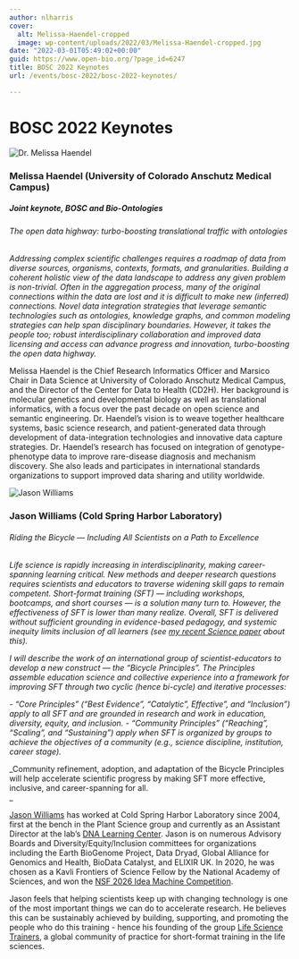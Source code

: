 ```yaml
---
author: nlharris
cover:
  alt: Melissa-Haendel-cropped
  image: wp-content/uploads/2022/03/Melissa-Haendel-cropped.jpg
date: "2022-03-01T05:49:02+00:00"
guid: https://www.open-bio.org/?page_id=6247
title: BOSC 2022 Keynotes
url: /events/bosc-2022/bosc-2022-keynotes/

---
```

# BOSC 2022 Keynotes

![Dr. Melissa Haendel](wp-content/uploads/2022/03/Melissa-Haendel-cropped.jpg)

### Melissa Haendel (University of Colorado Anschutz Medical Campus)

##### Joint keynote, BOSC and Bio-Ontologies

###### _The open data highway: turbo-boosting translational traffic with ontologies_

_Addressing complex scientific challenges requires a roadmap of data from diverse sources, organisms, contexts, formats, and granularities. Building a coherent holistic view of the data landscape to address any given problem is non-trivial. Often in the aggregation process, many of the original connections within the data are lost and it is difficult to make new (inferred) connections. Novel data integration strategies that leverage semantic technologies such as ontologies, knowledge graphs, and common modeling strategies can help span disciplinary boundaries. However, it takes the people too; robust interdisciplinary collaboration and improved data licensing and access can advance progress and innovation, turbo-boosting the open data highway._

Melissa Haendel is the Chief Research Informatics Officer and Marsico Chair in Data Science at University of Colorado Anschutz Medical Campus, and the Director of the Center for Data to Health (CD2H). Her background is molecular genetics and developmental biology as well as translational informatics, with a focus over the past decade on open science and semantic engineering. Dr. Haendel’s vision is to weave together healthcare systems, basic science research, and patient-generated data through development of data-integration technologies and innovative data capture strategies. Dr. Haendel’s research has focused on integration of genotype-phenotype data to improve rare-disease diagnosis and mechanism discovery. She also leads and participates in international standards organizations to support improved data sharing and utility worldwide.

![Jason Williams](wp-content/uploads/2022/05/Jason-Williams-1.jpeg)

### Jason Williams (Cold Spring Harbor Laboratory)

###### _Riding the Bicycle — Including All Scientists on a Path to Excellence_

_Life science is rapidly increasing in interdisciplinarity, making career-spanning learning critical. New methods and deeper research questions requires scientists and educators to traverse widening skill gaps to remain competent. Short-format training (SFT) — including workshops, bootcamps, and short courses — is a solution many turn to. However, the effectiveness of SFT is lower than many realize. Overall, SFT is delivered without sufficient grounding in evidence-based pedagogy, and systemic inequity limits inclusion of all learners (see_ _[my recent Science paper](https://www.science.org/doi/10.1126/science.abn9515) about this)._

_I will describe the work of an international group of scientist-educators to develop a new construct — the “Bicycle Principles”. The Principles assemble education science and collective experience into a framework for improving SFT through two cyclic (hence bi-cycle) and iterative processes:_

_- “Core Principles” (“Best Evidence”, “Catalytic”, Effective”, and “Inclusion”) apply to all SFT and are grounded in research and work in education, diversity, equity, and inclusion._
_- “Community Principles” (“Reaching”, “Scaling”, and “Sustaining”) apply when SFT is organized by groups to achieve the objectives of a community (e.g., science discipline, institution, career stage)._

_Community refinement, adoption, and adaptation of the Bicycle Principles will help accelerate scientific progress by making SFT more effective, inclusive, and career-spanning for all.  
_

[Jason Williams](https://jasonjwilliamsny.github.io/profile/) has worked at Cold Spring Harbor Laboratory since 2004, first at the bench in the Plant Science group and currently as an Assistant Director at the lab’s [DNA Learning Center](https://www.cshl.edu/dna-learning-center/). Jason is on numerous Advisory Boards and Diversity/Equity/Inclusion committees for organizations including the Earth BioGenome Project, Data Dryad, Global Alliance for Genomics and Health, BioData Catalyst, and ELIXIR UK. In 2020, he was chosen as a Kavli Frontiers of Science Fellow by the National Academy of Sciences, and won the [NSF 2026 Idea Machine Competition](https://www.cshl.edu/jason-williams-wins-nsf-2026-idea-machine-competition/).

Jason feels that helping scientists keep up with changing technology is one of the most important things we can do to accelerate research. He believes this can be sustainably achieved by building, supporting, and promoting the people who do this training - hence his founding of the group [Life Science Trainers](https://lifescitrainers.org/), a global community of practice for short-format training in the life sciences.
